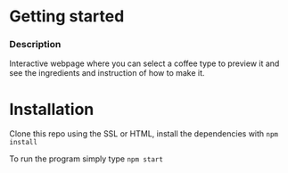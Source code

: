 # Getting started

### Description

Interactive webpage where you can select a coffee type to preview it and see the ingredients and instruction of how to make it.

# Installation

Clone this repo using the SSL or HTML, install the dependencies with `npm install`

To run the program simply type `npm start`
